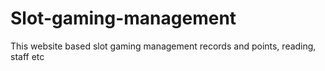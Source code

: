 # Slot-gaming-management
This website based slot gaming management records and points, reading, staff etc
